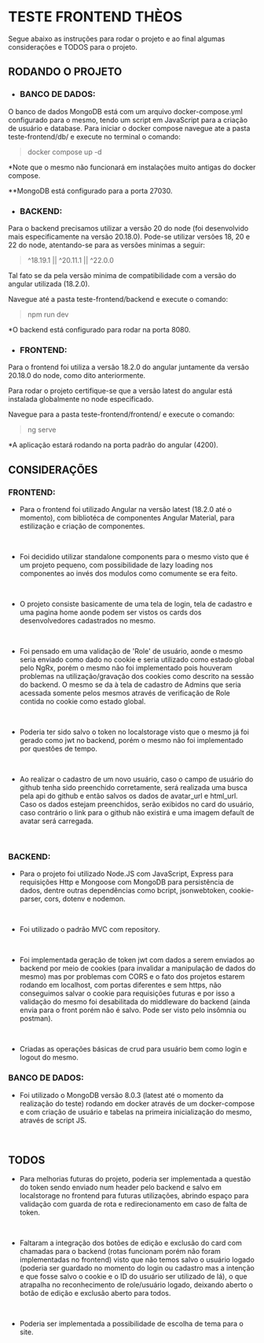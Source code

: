 # TESTE FRONTEND THÈOS

Segue abaixo as instruções para rodar o projeto e ao final algumas considerações e TODOS para o projeto.
<br>

## RODANDO O PROJETO

- ### BANCO DE DADOS:

O banco de dados MongoDB está com um arquivo docker-compose.yml configurado para o mesmo, tendo um script em JavaScript para a criação de usuário e database. Para iniciar o docker compose navegue ate a pasta teste-frontend/db/ e execute no terminal o comando:

> docker compose up -d

*Note que o mesmo não funcionará em instalações muito antigas do docker compose.
<br>

**MongoDB está configurado para a porta 27030.
<br>

- ### BACKEND:

Para o backend precisamos utilizar a versão 20 do node (foi desenvolvido mais especificamente na versão 20.18.0). Pode-se utilizar versões 18, 20 e 22 do node, atentando-se para as versões minimas a seguir: 

> ^18.19.1 || ^20.11.1 || ^22.0.0

Tal fato se da pela versão minima de compatibilidade com a versão do angular utilizada (18.2.0).
<br>

Navegue até a pasta teste-frontend/backend e execute o comando:

> npm run dev

*O backend está configurado para rodar na porta 8080.

- ### FRONTEND:
Para o frontend foi utiliza a versão 18.2.0 do angular juntamente da versão 20.18.0 do node, como dito anteriormente.
<br>

Para rodar o projeto certifique-se que a versão latest do angular está instalada globalmente no node especificado.
<br>

Navegue para a pasta teste-frontend/frontend/ e execute o comando:

> ng serve

*A aplicação estará rodando na porta padrão do angular (4200).

## CONSIDERAÇÕES

### **FRONTEND:**

- Para o frontend foi utilizado Angular na versão latest (18.2.0 até o momento), com bibliotéca de componentes Angular Material, para estilização e criação de componentes.
<br>

- Foi decidido utilizar standalone components para o mesmo visto que é um projeto pequeno, com possibilidade de lazy loading nos componentes ao invés dos modulos como comumente se era feito.
<br>

- O projeto consiste basicamente de uma tela de login, tela de cadastro e uma pagina home aonde podem ser vistos os cards dos desenvolvedores cadastrados no mesmo.
<br>

- Foi pensado em uma validação de 'Role' de usuário, aonde o mesmo seria enviado como dado no cookie e seria utilizado como estado global pelo NgRx, porém o mesmo não foi implementado pois houveram problemas na utilização/gravação dos cookies como descrito na sessão do backend. O mesmo se da à tela de cadastro de Admins que seria acessada somente pelos mesmos através de verificação de Role contida no cookie como estado global.
<br>

- Poderia ter sido salvo o token no localstorage visto que o mesmo já foi gerado como jwt no backend, porém o mesmo não foi implementado por questões de tempo.
<br>

- Ao realizar o cadastro de um novo usuário, caso o campo de usuário do github tenha sido preenchido corretamente, será realizada uma busca pela api do github e então salvos os dados de avatar_url e html_url. Caso os dados estejam preenchidos, serão exibidos no card do usuário, caso contrário o link para o github não existirá e uma imagem default de avatar será carregada.
<br>

### **BACKEND:**

- Para o projeto foi utilizado Node.JS com JavaScript, Express para requisições Http e Mongoose com MongoDB para persistência de dados, dentre outras dependências como bcript, jsonwebtoken, cookie-parser, cors, dotenv e nodemon.
<br>

- Foi utilizado o padrão MVC com repository.
<br>

- Foi implementada geração de token jwt com dados a serem enviados ao backend por meio de cookies (para invalidar a manipulação de dados do mesmo) mas por problemas com CORS e o fato dos projetos estarem rodando em localhost, com portas diferentes e sem https, não conseguimos salvar o cookie para requisições futuras e por isso a validação do mesmo foi desabilitada do middleware do backend (ainda envia para o front porém não é salvo. Pode ser visto pelo insômnia ou postman).
<br>

- Criadas as operações básicas de crud para usuário bem como login e logout do mesmo.

### **BANCO DE DADOS:**

- Foi utilizado o MongoDB versão 8.0.3 (latest até o momento da realização do teste) rodando em docker através de um docker-compose e com criação de usuário e tabelas na primeira inicialização do mesmo, através de script JS.
<br>

## **TODOS**

- Para melhorias futuras do projeto, poderia ser implementada a questão do token sendo enviado num header pelo backend e salvo em localstorage no frontend para futuras utilizações, abrindo espaço para validação com guarda de rota e redirecionamento em caso de falta de token.
<br>

- Faltaram a integração dos botões de edição e exclusão do card com chamadas para o backend (rotas funcionam porém não foram implementadas no frontend) visto que não temos salvo o usuário logado (poderia ser guardado no momento do login ou cadastro mas a intenção e que fosse salvo o cookie e o ID do usuário ser utilizado de lá), o que atrapalha no reconhecimento de role/usuário logado, deixando aberto o botão de edição e exclusão aberto para todos.
<br>

- Poderia ser implementada a possibilidade de escolha de tema para o site.
<br>